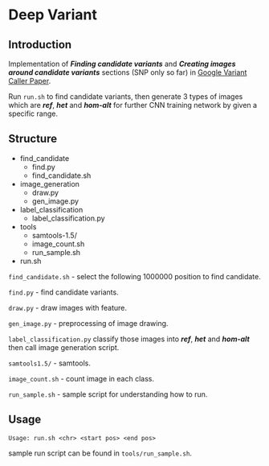 # Deep Variant


## Introduction
Implementation of ***Finding candidate variants*** and ***Creating images around candidate variants*** sections (SNP only so far) in [Google Variant Caller Paper](http://www.biorxiv.org/content/early/2016/12/14/092890).

Run ```run.sh``` to find candidate variants, then generate 3 types of images which are ***ref***, ***het*** and ***hom-alt*** for further CNN training network by given a specific range.


## Structure
- find_candidate
    - find.py
    - find_candidate.sh
- image_generation
    - draw.py
    - gen_image.py
- label_classification
    - label_classification.py
- tools
    - samtools-1.5/
    - image_count.sh
    - run_sample.sh
- run.sh

```find_candidate.sh``` - select the following 1000000 position to find candidate.

```find.py``` - find candidate variants.

```draw.py``` - draw images with feature.

```gen_image.py``` - preprocessing of image drawing.

```label_classification.py``` classify those images into ***ref***, ***het*** and ***hom-alt*** then call image generation script.

```samtools1.5/``` - samtools.

```image_count.sh``` - count image in each class.

```run_sample.sh``` - sample script for understanding how to run.

## Usage
```
Usage: run.sh <chr> <start pos> <end pos>
```
sample run script can be found in ```tools/run_sample.sh```.
